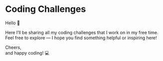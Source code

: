# Coding Challenges

Hello 👋

Here I’ll be sharing all my coding challenges that I work on in my free time.  
Feel free to explore — I hope you find something helpful or inspiring here!

Cheers,  
and happy coding! 💻